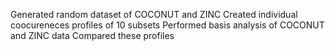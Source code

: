 Generated random dataset of COCONUT and ZINC
Created individual coocureneces profiles of 10 subsets
Performed basis analysis of COCONUT and ZINC data 
Compared these profiles

